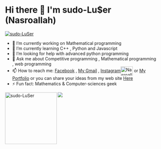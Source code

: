 <h1>Hi there 👋 I'm sudo-Lu$er (Nasroallah)</h1>

<p align="left"> <a href="https://github.com/ryo-ma/github-profile-trophy"><img src="https://github-profile-trophy.vercel.app/?username=sudo-LuSer&theme=onedark&margin-w=15&margin-h=15&column=7" alt="sudo-LuSer" /></a> </p>

- 🔭 I’m currently working on Mathematical programming 
- 🌱 I’m currently learning C++ , Python and Javascript 
- 🤔 I’m looking for help with advanced python programming
- 💬 Ask me about Competitive programming , Mathematical programming , web programming 
- 📫 How to reach me: <a href="https://facebook.com/hitar.nasr">Facebook</a>  , <a href="hhitar9485@gmail.com">My Gmail</a> , <a href="https://instagram.com/Nasroallah.cpp" target="blank">Instagram<img align="center" src="https://cdn.jsdelivr.net/npm/simple-icons@3.0.1/icons/instagram.svg" alt="Nasroallah.cpp" height="30" width="40" /></a> or <a href="https://hitar.netlify.app">My Portfolio</a> or you can share your ideas from my web site <a href="https://sciences-communication.netlify.app">Here</a>
- ⚡ Fun fact: Mathematics & Computer-sciences geek
<div>
<img height="170" align="left" src="https://github-readme-stats.vercel.app/api?username=sudo-LuSer&count_private=true&include_all_commits=true&theme=onedark" alt="sudo-LuSer" />
<img src="https://github-readme-stats.vercel.app/api/top-langs/?username=sudo-LuSer&layout=compact&theme=onedark&langs_count=15" />
</div>
